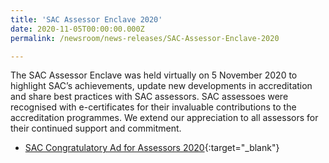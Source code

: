 ```yaml
---
title: 'SAC Assessor Enclave 2020'
date: 2020-11-05T00:00:00.000Z
permalink: /newsroom/news-releases/SAC-Assessor-Enclave-2020

---
```



The SAC Assessor Enclave was held virtually on 5 November 2020 to highlight SAC’s achievements, update new developments in accreditation and share best practices with SAC assessors. SAC assessoes were recognised with e-certificates for their invaluable contributions to the accreditation programmes.  We extend our appreciation to all assessors for their continued support and commitment.

* [SAC Congratulatory Ad for Assessors 2020](/files/documents/SAC-Congratulatory-ad-for-assessors-2020-final.pdf){:target="_blank"}


